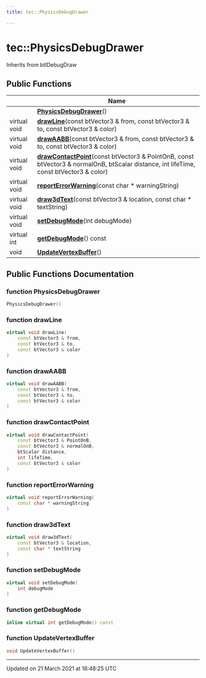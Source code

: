 ```yaml
---
title: tec::PhysicsDebugDrawer

---
```


# tec::PhysicsDebugDrawer



Inherits from btIDebugDraw

## Public Functions

|                | Name           |
| -------------- | -------------- |
| | **[PhysicsDebugDrawer](/engine/Classes/classtec_1_1_physics_debug_drawer/#function-physicsdebugdrawer)**() |
| virtual void | **[drawLine](/engine/Classes/classtec_1_1_physics_debug_drawer/#function-drawline)**(const btVector3 & from, const btVector3 & to, const btVector3 & color) |
| virtual void | **[drawAABB](/engine/Classes/classtec_1_1_physics_debug_drawer/#function-drawaabb)**(const btVector3 & from, const btVector3 & to, const btVector3 & color) |
| virtual void | **[drawContactPoint](/engine/Classes/classtec_1_1_physics_debug_drawer/#function-drawcontactpoint)**(const btVector3 & PointOnB, const btVector3 & normalOnB, btScalar distance, int lifeTime, const btVector3 & color) |
| virtual void | **[reportErrorWarning](/engine/Classes/classtec_1_1_physics_debug_drawer/#function-reporterrorwarning)**(const char * warningString) |
| virtual void | **[draw3dText](/engine/Classes/classtec_1_1_physics_debug_drawer/#function-draw3dtext)**(const btVector3 & location, const char * textString) |
| virtual void | **[setDebugMode](/engine/Classes/classtec_1_1_physics_debug_drawer/#function-setdebugmode)**(int debugMode) |
| virtual int | **[getDebugMode](/engine/Classes/classtec_1_1_physics_debug_drawer/#function-getdebugmode)**() const |
| void | **[UpdateVertexBuffer](/engine/Classes/classtec_1_1_physics_debug_drawer/#function-updatevertexbuffer)**() |

## Public Functions Documentation

### function PhysicsDebugDrawer

```cpp
PhysicsDebugDrawer()
```


### function drawLine

```cpp
virtual void drawLine(
    const btVector3 & from,
    const btVector3 & to,
    const btVector3 & color
)
```


### function drawAABB

```cpp
virtual void drawAABB(
    const btVector3 & from,
    const btVector3 & to,
    const btVector3 & color
)
```


### function drawContactPoint

```cpp
virtual void drawContactPoint(
    const btVector3 & PointOnB,
    const btVector3 & normalOnB,
    btScalar distance,
    int lifeTime,
    const btVector3 & color
)
```


### function reportErrorWarning

```cpp
virtual void reportErrorWarning(
    const char * warningString
)
```


### function draw3dText

```cpp
virtual void draw3dText(
    const btVector3 & location,
    const char * textString
)
```


### function setDebugMode

```cpp
virtual void setDebugMode(
    int debugMode
)
```


### function getDebugMode

```cpp
inline virtual int getDebugMode() const
```


### function UpdateVertexBuffer

```cpp
void UpdateVertexBuffer()
```


-------------------------------

Updated on 21 March 2021 at 16:48:25 UTC